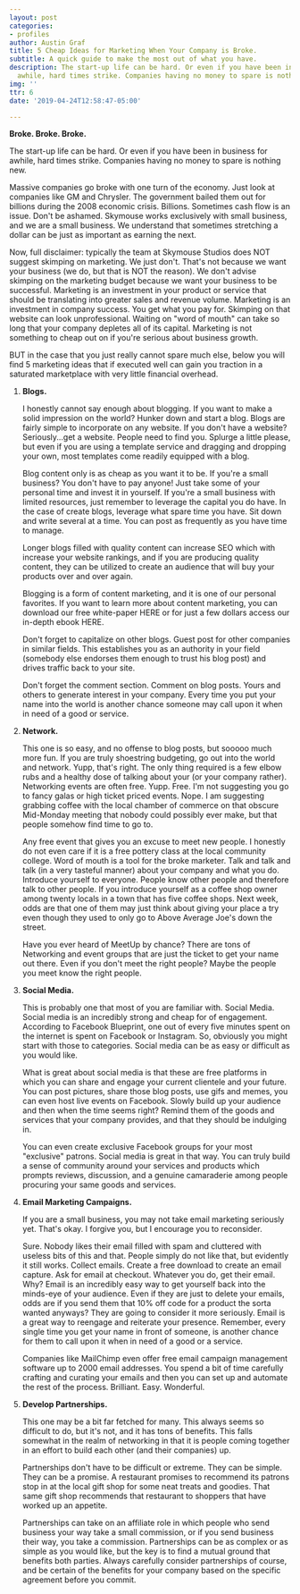 ```yaml
---
layout: post
categories:
- profiles
author: Austin Graf
title: 5 Cheap Ideas for Marketing When Your Company is Broke.
subtitle: A quick guide to make the most out of what you have.
description: The start-up life can be hard. Or even if you have been in business for
  awhile, hard times strike. Companies having no money to spare is nothing new.
img: ''
ttr: 6
date: '2019-04-24T12:58:47-05:00'

---
```

**Broke. Broke. Broke.**

The start-up life can be hard. Or even if you have been in business for awhile, hard times strike. Companies having no money to spare is nothing new.

Massive companies go broke with one turn of the economy. Just look at companies like GM and Chrysler. The government bailed them out for billions during the 2008 economic crisis. Billions. Sometimes cash flow is an issue. Don't be ashamed. Skymouse works exclusively with small business, and we are a small business. We understand that sometimes stretching a dollar can be just as important as earning the next.

Now, full disclaimer: typically the team at Skymouse Studios does NOT suggest skimping on marketing. We just don't. That's not because we want your business (we do, but that is NOT the reason). We don't advise skimping on the marketing budget because we want your business to be successful. Marketing is an investment in your product or service that should be translating into greater sales and revenue volume. Marketing is an investment in company success. You get what you pay for. Skimping on that website can look unprofessional. Waiting on "word of mouth" can take so long that your company depletes all of its capital. Marketing is not something to cheap out on if you're serious about business growth.

BUT in the case that you just really cannot spare much else, below you will find 5 marketing ideas that if executed well can gain you traction in a saturated marketplace with very little financial overhead.

1. **Blogs.**

   I honestly cannot say enough about blogging. If you want to make a solid impression on the world? Hunker down and start a blog. Blogs are fairly simple to incorporate on any website. If you don't have a website? Seriously...get a website. People need to find you. Splurge a little please, but even if you are using a template service and dragging and dropping your own, most templates come readily equipped with a blog.

   Blog content only is as cheap as you want it to be. If you're a small business? You don't have to pay anyone! Just take some of your personal time and invest it in yourself. If you're a small business with limited resources, just remember to leverage the capital you do have. In the case of create blogs, leverage what spare time you have. Sit down and write several at a time. You can post as frequently as you have time to manage.

   Longer blogs filled with quality content can increase SEO which with increase your website rankings, and if you are producing quality content, they can be utilized to create an audience that will buy your products over and over again.

   Blogging is a form of content marketing, and it is one of our personal favorites. If you want to learn more about content marketing, you can download our free white-paper HERE or for just a few dollars access our in-depth ebook HERE.

   Don't forget to capitalize on other blogs. Guest post for other companies in similar fields. This establishes you as an authority in your field (somebody else endorses them enough to trust his blog post) and drives traffic back to your site.

   Don't forget the comment section. Comment on blog posts. Yours and others to generate interest in your company. Every time you put your name into the world is another chance someone may call upon it when in need of a good or service.
2. **Network.**

   This one is so easy, and no offense to blog posts, but sooooo much more fun. If you are truly shoestring budgeting, go out into the world and network. Yupp, that's right. The only thing required is a few elbow rubs and a healthy dose of talking about your (or your company rather). Networking events are often free. Yupp. Free. I'm not suggesting you go to fancy galas or high ticket priced events. Nope. I am suggesting grabbing coffee with the local chamber of commerce on that obscure Mid-Monday meeting that nobody could possibly ever make, but that people somehow find time to go to.

   Any free event that gives you an excuse to meet new people. I honestly do not even care if it is a free pottery class at the local community college. Word of mouth is a tool for the broke marketer. Talk and talk and talk (in a very tasteful manner) about your company and what you do. Introduce yourself to everyone. People know other people and therefore talk to other people. If you introduce yourself as a coffee shop owner among twenty locals in a town that has five coffee shops. Next week, odds are that one of them may just think about giving your place a try even though they used to only go to Above Average Joe's down the street.

   Have you ever heard of MeetUp by chance? There are tons of Networking and event groups that are just the ticket to get your name out there. Even if you don't meet the right people? Maybe the people you meet know the right people.
3. **Social Media.**

   This is probably one that most of you are familiar with. Social Media. Social media is an incredibly strong and cheap for of engagement. According to Facebook Blueprint, one out of every five minutes spent on the internet is spent on Facebook or Instagram. So, obviously you might start with those to categories. Social media can be as easy or difficult as you would like.

   What is great about social media is that these are free platforms in which you can share and engage your current clientele and your future. You can post pictures, share those blog posts, use gifs and memes, you can even host live events on Facebook. Slowly build up your audience and then when the time seems right? Remind them of the goods and services that your company provides, and that they should be indulging in.

   You can even create exclusive Facebook groups for your most "exclusive" patrons. Social media is great in that way. You can truly build a sense of community around your services and products which prompts reviews, discussion, and a genuine camaraderie among people procuring your same goods and services.
4. **Email Marketing Campaigns.**

   If you are a small business, you may not take email marketing seriously yet. That's okay. I forgive you, but I encourage you to reconsider.

   Sure. Nobody likes their email filled with spam and cluttered with useless bits of this and that. People simply do not like that, but evidently it still works. Collect emails. Create a free download to create an email capture. Ask for email at checkout. Whatever you do, get their email. Why?  Email is an incredibly easy way to get yourself back into the minds-eye of your audience. Even if they are just to delete your emails, odds are if you send them that 10% off code for a product the sorta wanted anyways? They are going to consider it more seriously. Email is a great way to reengage and reiterate your presence. Remember, every single time you get your name in front of someone, is another chance for them to call upon it when in need of a good or a service.

   Companies like MailChimp even offer free email campaign management software up to 2000 email addresses. You spend a bit of time carefully crafting and curating your emails and then you can set up and automate the rest of the process. Brilliant. Easy. Wonderful.
5. **Develop Partnerships.**

   This one may be a bit far fetched for many. This always seems so difficult to do, but it's not, and it has tons of benefits. This falls somewhat in the realm of networking in that it is people coming together in an effort to build each other (and their companies) up.

   Partnerships don't have to be difficult or extreme. They can be simple. They can be a promise. A restaurant promises to recommend its patrons stop in at the local gift shop for some neat treats and goodies. That same gift shop recommends that restaurant to shoppers that have worked up an appetite.

   Partnerships can take on an affiliate role in which people who send business your way take a small commission, or if you send business their way, you take a commission. Partnerships can be as complex or as simple as you would like, but the key is to find a mutual ground that benefits both parties. Always carefully consider partnerships of course, and be certain of the benefits for your company based on the specific agreement before you commit.